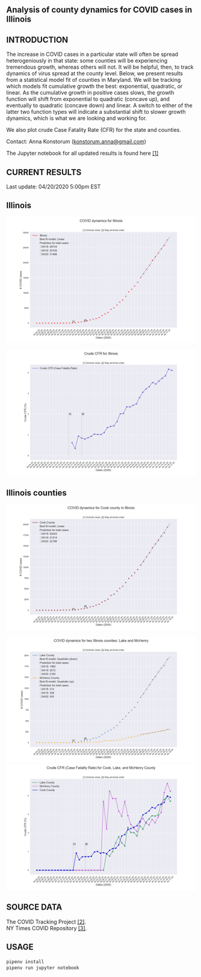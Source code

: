 Analysis of county dynamics for COVID cases in Illinois
------------

INTRODUCTION
------------
The increase in COVID cases in a particular state will often be spread heterogeniously in that state: some counties will be experiencing tremendous growth, whereas others will not.  It will be helpful, then, to track dynamics of virus spread at the county level.  Below, we present results from a statistical model fit of counties in Maryland.  We will be tracking which models fit cumulative growth the best: exponential, quadratic, or linear.  As the cumulative growth in positive cases slows, the growth function will shift from exponential to quadratic (concave up), and eventually to quadratic (concave down) and linear.  A switch to either of the latter two function types will indicate a substantial shift to slower growth dynamics, which is what we are looking and working for.

We also plot crude Case Fatality Rate (CFR) for the state and counties.  

Contact: Anna Konstorum (konstorum.anna@gmail.com)

The Jupyter notebook for all updated results is found here [[1]](https://github.com/akonstodata/covid_state_county/blob/master/Illinois/code/IL_COVID_Dynamics.ipynb)

CURRENT RESULTS
------------
Last update: 04/20/2020 5:00pm EST

Illinois
------------

![](https://github.com/akonstodata/covid_state_county/blob/master/Illinois/results/IL_update.png)

![](https://github.com/akonstodata/covid_state_county/blob/master/Illinois/results/IL_update_p.png)



Illinois counties
------------

![](https://github.com/akonstodata/covid_state_county/blob/master/Illinois/results/IL_update_Cook.png)

![](https://github.com/akonstodata/covid_state_county/blob/master/Illinois/results/IL_update_Lake_McHenry.png)
![](https://github.com/akonstodata/covid_state_county/blob/master/Illinois/results/IL_update_county_p.png)

SOURCE DATA
------------
The COVID Tracking Project [[2]](https://covidtracking.com/).  
NY Times COVID Repository [[3]](https://github.com/nytimes/covid-19-data).


USAGE
------------
```
pipenv install
pipenv run jupyter notebook
```
